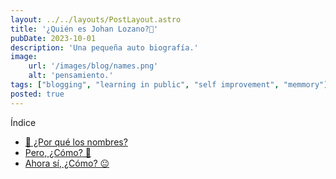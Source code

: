 ```yaml
---
layout: ../../layouts/PostLayout.astro
title: '¿Quién es Johan Lozano?🧠'
pubDate: 2023-10-01
description: 'Una pequeña auto biografía.'
image:
    url: '/images/blog/names.png'
    alt: 'pensamiento.'
tags: ["blogging", "learning in public", "self improvement", "memmory"]
posted: true
---
```


Índice

- [🤔 ¿Por qué los nombres?](#-por-qué-los-nombres)
- [Pero, ¿Cómo? 🤨](#pero-cómo-)
- [Ahora sí, ¿Cómo? 😐](#ahora-sí-cómo-)